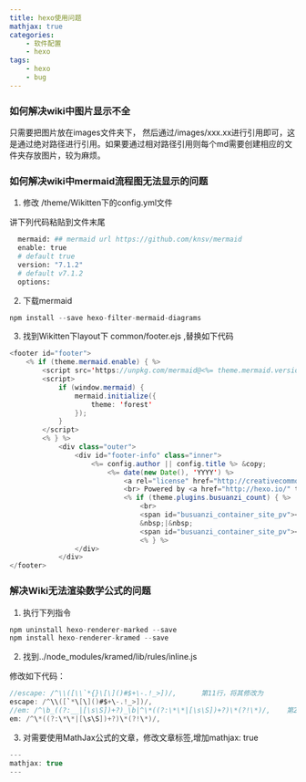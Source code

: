 ```yaml
---
title: hexo使用问题
mathjax: true
categories: 
    - 软件配置
    - hexo 
tags: 
    - hexo
    - bug
---
```


### 如何解决wiki中图片显示不全

只需要把图片放在images文件夹下， 然后通过/images/xxx.xx进行引用即可，这是通过绝对路径进行引用。如果要通过相对路径引用则每个md需要创建相应的文件夹存放图片，较为麻烦。

### 如何解决wiki中mermaid流程图无法显示的问题

1. 修改 /theme/Wikitten下的config.yml文件
    
讲下列代码粘贴到文件末尾
```Python
  mermaid: ## mermaid url https://github.com/knsv/mermaid
  enable: true  
  # default true
  version: "7.1.2"
  # default v7.1.2
  options:  
```
2. 下载mermaid

```java
npm install --save hexo-filter-mermaid-diagrams
```

3.  找到Wikitten下layout下 common/footer.ejs ,替换如下代码

```java
<footer id="footer">
    <% if (theme.mermaid.enable) { %>
        <script src='https://unpkg.com/mermaid@<%= theme.mermaid.version %>/dist/mermaid.min.js'></script>
        <script>
            if (window.mermaid) {
                mermaid.initialize({
                    theme: 'forest'
                });
            }
        </script>
        <% } %>
            <div class="outer">
                <div id="footer-info" class="inner">
                    <%= config.author || config.title %> &copy;
                        <%= date(new Date(), 'YYYY') %>
                            <a rel="license" href="http://creativecommons.org/licenses/by-nc-nd/4.0/"><img alt="Creative Commons License" style="border-width:0" src="https://i.creativecommons.org/l/by-nc-nd/4.0/80x15.png" /></a>
                            <br> Powered by <a href="http://hexo.io/" target="_blank">Hexo</a>. Theme - <a href="https://github.com/zthxxx/hexo-theme-Wikitten">wikitten</a>
                            <% if (theme.plugins.busuanzi_count) { %>
                                <br>
                                <span id="busuanzi_container_site_pv"><i class="fa fa-eye"></i> <span id="busuanzi_value_site_pv"></span></span>
                                &nbsp;|&nbsp;
                                <span id="busuanzi_container_site_pv"><i class="fa fa-user"></i> <span id="busuanzi_value_site_uv"></span></span>
                                <% } %>
                </div>
            </div>
</footer>
```

### 解决Wiki无法渲染数学公式的问题

1. 执行下列指令

```java
npm uninstall hexo-renderer-marked --save
npm install hexo-renderer-kramed --save
```
2. 找到../node_modules/kramed/lib/rules/inline.js

修改如下代码：
```java
//escape: /^\\([\\`*{}\[\]()#$+\-.!_>])/,      第11行，将其修改为
escape: /^\\([`*\[\]()#$+\-.!_>])/,
//em: /^\b_((?:__|[\s\S])+?)_\b|^\*((?:\*\*|[\s\S])+?)\*(?!\*)/,    第20行，将其修改为
em: /^\*((?:\*\*|[\s\S])+?)\*(?!\*)/,
```

3. 对需要使用MathJax公式的文章，修改文章标签,增加mathjax: true

```java
---
mathjax: true
---

```